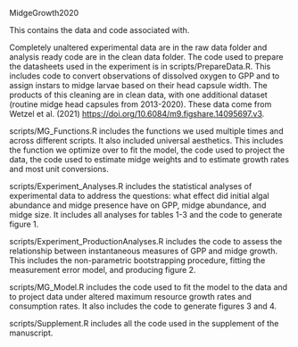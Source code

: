 MidgeGrowth2020

This contains the data and code associated with.

Completely unaltered experimental data are in the raw data folder and analysis ready code are in the clean data folder. The code used to prepare the datasheets used in the experiment is in scripts/PrepareData.R. This includes code to convert observations of dissolved oxygen to GPP and to assign instars to midge larvae based on their head capsule width. The products of this cleaning are in clean data, with one additional dataset (routine midge head capsules from 2013-2020). These data come from Wetzel et al. (2021) https://doi.org/10.6084/m9.figshare.14095697.v3.

scripts/MG_Functions.R includes the functions we used multiple times and across different scripts. It also included universal aesthetics. This includes the function we optimize over to fit the model, the code used to project the data, the code used to estimate midge weights and to estimate growth rates and most unit conversions. 

scripts/Experiment_Analyses.R includes the statistical analyses of experimental data to address the questions: what effect did initial algal abundance and midge presence have on GPP, midge abundance, and midge size. It includes all analyses for tables 1-3 and the code to generate figure 1.

scripts/Experiment_ProductionAnalyses.R includes the code to assess the relationship between instantaneous measures of GPP and midge growth. This includes the non-parametric bootstrapping procedure, fitting the measurement error model, and producing figure 2.

scripts/MG_Model.R includes the code used to fit the model to the data and to project data under altered maximum resource growth rates and consumption rates. It also includes the code to generate figures 3 and 4.

scripts/Supplement.R includes all the code used in the supplement of the manuscript. 